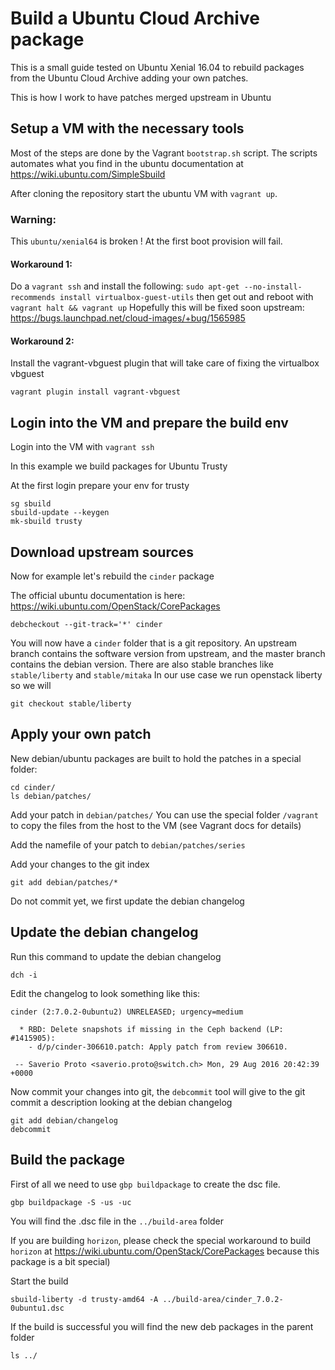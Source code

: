 # Build a Ubuntu Cloud Archive package

This is a small guide tested on Ubuntu Xenial 16.04 to rebuild
packages from the Ubuntu Cloud Archive adding your own patches.

This is how I work to have patches merged upstream in Ubuntu

## Setup a VM with the necessary tools

Most of the steps are done by the Vagrant `bootstrap.sh` script. The scripts
automates what you find in the ubuntu documentation at https://wiki.ubuntu.com/SimpleSbuild

After cloning the repository start the ubuntu VM with `vagrant up`.

### Warning:
This `ubuntu/xenial64` is broken ! At the first boot provision will fail.

#### Workaround 1:

Do a `vagrant ssh` and install the following:
`sudo apt-get --no-install-recommends install virtualbox-guest-utils`
then get out and reboot with `vagrant halt && vagrant up`
Hopefully this will be fixed soon upstream:
https://bugs.launchpad.net/cloud-images/+bug/1565985

#### Workaround 2:

Install the vagrant-vbguest plugin that will take care of fixing the virtualbox vbguest

`vagrant plugin install vagrant-vbguest`

## Login into the VM and prepare the build env

Login into the VM with `vagrant ssh`

In this example we build packages for Ubuntu Trusty

At the first login prepare your env for trusty
```
sg sbuild
sbuild-update --keygen
mk-sbuild trusty
```

## Download upstream sources

Now for example let's rebuild the `cinder` package

The official ubuntu documentation is here:
https://wiki.ubuntu.com/OpenStack/CorePackages

```
debcheckout --git-track='*' cinder
```

You will now have a `cinder` folder that is a git
repository. An upstream branch contains the software version from upstream,
and the master branch contains the debian version.
There are also stable branches like `stable/liberty` and `stable/mitaka`
In our use case we run openstack liberty so we will

```
git checkout stable/liberty
```

## Apply your own patch

New debian/ubuntu packages are built to hold the patches in a special folder:

```
cd cinder/
ls debian/patches/
```

Add your patch in `debian/patches/`
You can use the special folder `/vagrant` to copy the files from the host to
the VM (see Vagrant docs for details)

Add the namefile of your patch to `debian/patches/series`

Add your changes to the git index
```
git add debian/patches/*
```

Do not commit yet, we first update the debian changelog

## Update the debian changelog

Run this command to update the debian changelog

`dch -i`

Edit the changelog to look something like this:

```
cinder (2:7.0.2-0ubuntu2) UNRELEASED; urgency=medium

  * RBD: Delete snapshots if missing in the Ceph backend (LP: #1415905):
    - d/p/cinder-306610.patch: Apply patch from review 306610.

 -- Saverio Proto <saverio.proto@switch.ch> Mon, 29 Aug 2016 20:42:39 +0000
```

Now commit your changes into git, the `debcommit` tool will give to the git commit a description looking at the debian changelog

```
git add debian/changelog
debcommit
```

## Build the package

First of all we need to use `gbp buildpackage` to create the dsc file.

```
gbp buildpackage -S -us -uc
```

You will find the .dsc file in the `../build-area` folder

If you are building `horizon`, please check the special workaround to build `horizon` at https://wiki.ubuntu.com/OpenStack/CorePackages because this package is a bit special)


Start the build

```
sbuild-liberty -d trusty-amd64 -A ../build-area/cinder_7.0.2-0ubuntu1.dsc
```

If the build is successful you will find the new deb packages in the parent folder

`ls ../`
